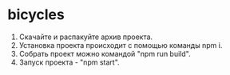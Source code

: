 # bicycles

1. Скачайте и распакуйте архив проекта.
2. Установка проекта происходит с помощью команды npm i.
3. Собрать проект можно командой "npm run build".
4. Запуск проекта - "npm start".
